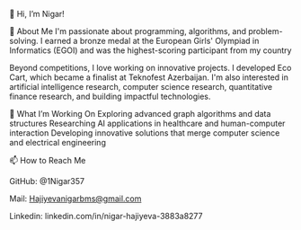 👋 Hi, I’m Nigar!

👀 About Me
I'm passionate about programming, algorithms, and problem-solving. I earned a bronze medal at the European Girls' Olympiad in Informatics (EGOI) and was the highest-scoring participant from my country

Beyond competitions, I love working on innovative projects. I developed Eco Cart, which became a finalist at Teknofest Azerbaijan. I'm also interested in artificial intelligence research, computer science research, quantitative finance research, and building impactful technologies.

🚀 What I’m Working On
Exploring advanced graph algorithms and data structures
Researching AI applications in healthcare and human-computer interaction
Developing innovative solutions that merge computer science and electrical engineering

📫 How to Reach Me

GitHub: @1Nigar357

Mail: Hajiyevanigarbms@gmail.com

Linkedin: linkedin.com/in/nigar-hajiyeva-3883a8277
